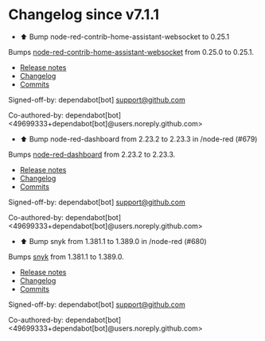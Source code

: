 # Changelog since v7.1.1
- ⬆️ Bump node-red-contrib-home-assistant-websocket to 0.25.1

Bumps [node-red-contrib-home-assistant-websocket](https://github.com/zachowj/node-red-contrib-home-assistant-websocket) from 0.25.0 to 0.25.1.
- [Release notes](https://github.com/zachowj/node-red-contrib-home-assistant-websocket/releases)
- [Changelog](https://github.com/zachowj/node-red-contrib-home-assistant-websocket/blob/dev/CHANGELOG.md)
- [Commits](https://github.com/zachowj/node-red-contrib-home-assistant-websocket/compare/v0.25.0...v0.25.1)

Signed-off-by: dependabot[bot] <support@github.com>

Co-authored-by: dependabot[bot] <49699333+dependabot[bot]@users.noreply.github.com> 
- ⬆️ Bump node-red-dashboard from 2.23.2 to 2.23.3 in /node-red (#679)

Bumps [node-red-dashboard](https://github.com/node-red/node-red-dashboard) from 2.23.2 to 2.23.3.
- [Release notes](https://github.com/node-red/node-red-dashboard/releases)
- [Changelog](https://github.com/node-red/node-red-dashboard/blob/master/CHANGELOG.md)
- [Commits](https://github.com/node-red/node-red-dashboard/compare/2.23.2...2.23.3)

Signed-off-by: dependabot[bot] <support@github.com>

Co-authored-by: dependabot[bot] <49699333+dependabot[bot]@users.noreply.github.com> 
- ⬆️ Bump snyk from 1.381.1 to 1.389.0 in /node-red (#680)

Bumps [snyk](https://github.com/snyk/snyk) from 1.381.1 to 1.389.0.
- [Release notes](https://github.com/snyk/snyk/releases)
- [Changelog](https://github.com/snyk/snyk/blob/master/.releaserc)
- [Commits](https://github.com/snyk/snyk/compare/v1.381.1...v1.389.0)

Signed-off-by: dependabot[bot] <support@github.com>

Co-authored-by: dependabot[bot] <49699333+dependabot[bot]@users.noreply.github.com> 
